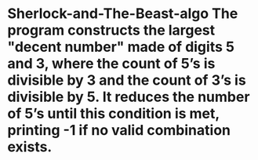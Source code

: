 # Sherlock-and-The-Beast-algo The program constructs the largest "decent number" made of digits 5 and 3, where the count of 5’s is divisible by 3 and the count of 3’s is divisible by 5. It reduces the number of 5’s until this condition is met, printing -1 if no valid combination exists.

